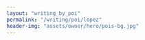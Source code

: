 ```yaml
---
layout: "writing_by_poi"
permalink: "/writing/poi/lopez"
header-img: "assets/owner/hero/pois-bg.jpg"
---
```

